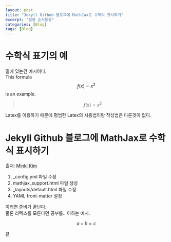 ```yaml
---
layout: post
title: "Jekyll Github 블로그에 MathJax로 수학식 표시하기"  
excerpt: "설정 순서등등"  
categories: [Blog]
tags: [Blog]
---
```

# 수학식 표기의 예

밑에 있는건 예시이다.  
This formula $$ f(x) = x^2 $$ is an example.  
> $$ f(x) = x^2 $$

Latex를 이용하기 때문에 평범한 Latex의 사용법이랑 작성법은 다른것이 없다.

# Jekyll Github 블로그에 MathJax로 수학식 표시하기

출처: [Minki Kim](https://mkkim85.github.io/blog-apply-mathjax-to-jekyll-and-github-pages/)

1. _config.yml 파일 수정  
2.	mathjax_support.html 파일 생성  
3.	_layouts/default.html 파일 수정  
4.	YAML front-matter 설정

이러면 준비가 끝난다.  
물론 라텍스를 모른다면 공부를.. 이하는 예시.

$$ a + b = c $$

끝
